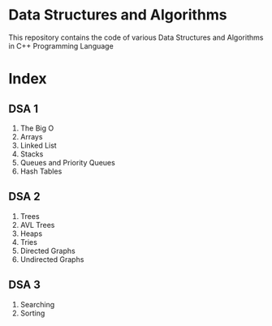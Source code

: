 # Data Structures and Algorithms

This repository contains the code of various Data Structures and Algorithms in C++ Programming Language

# Index
## DSA 1
1. The Big O
2. Arrays
3. Linked List
4. Stacks
5. Queues and Priority Queues
6. Hash Tables

## DSA 2
1. Trees
2. AVL Trees
3. Heaps
4. Tries
5. Directed Graphs
6. Undirected Graphs

## DSA 3
1. Searching
2. Sorting
